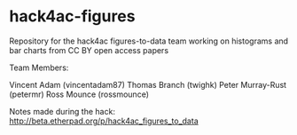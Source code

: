 hack4ac-figures
===============

Repository for the hack4ac figures-to-data team working on histograms and bar charts from CC BY open access papers

Team Members:

Vincent Adam (vincentadam87)
Thomas Branch (twighk)
Peter Murray-Rust (petermr)
Ross Mounce (rossmounce)

Notes made during the hack: http://beta.etherpad.org/p/hack4ac_figures_to_data
